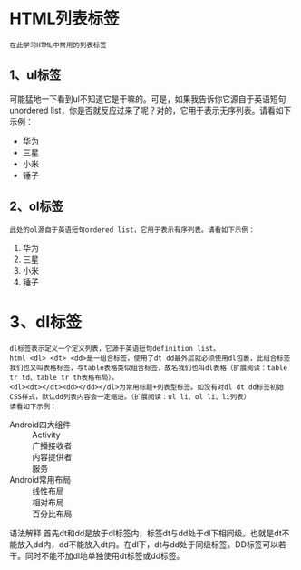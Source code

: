 # HTML列表标签
	在此学习HTML中常用的列表标签
## 1、ul标签

可能猛地一下看到ul不知道它是干嘛的。可是，如果我告诉你它源自于英语短句unordered list，你是否就反应过来了呢？对的，它用于表示无序列表。请看如下示例：

<ul>
        <li>华为</li>
        <li>三星</li>
        <li>小米</li>
        <li>锤子</li>
</ul>

## 2、ol标签
	此处的ol源自于英语短句ordered list，它用于表示有序列表。请看如下示例：

<ol>
        <li>华为</li>
        <li>三星</li>
        <li>小米</li>
        <li>锤子</li>
</ol>

# 3、dl标签
	dl标签表示定义一个定义列表，它源于英语短句definition list。
	html <dl> <dt> <dd>是一组合标签，使用了dt dd最外层就必须使用dl包裹，此组合标签我们也又叫表格标签，与table表格类似组合标签，故名我们也叫dl表格（扩展阅读：table tr td、table tr th表格布局）。
	<dl><dt></dt><dd></dd></dl>为常用标题+列表型标签。如没有对dl dt dd标签初始CSS样式，默认dd列表内容会一定缩进。（扩展阅读：ul li、ol li、li列表）
	请看如下示例：

<dl>
        <dt>Android四大组件</dt>
        <dd>Activity</dd>
        <dd>广播接收者</dd>
        <dd>内容提供者</dd>
        <dd>服务</dd>
        <dt>Android常用布局</dt>
        <dd>线性布局</dd>
        <dd>相对布局</dd>
        <dd>百分比布局</dd>
</dl>
	语法解释
	首先dt和dd是放于dl标签内，标签dt与dd处于dl下相同级。也就是dt不能放入dd内，dd不能放入dt内。在dl下，dt与dd处于同级标签。DD标签可以若干。同时不能不加dl地单独使用dt标签或dd标签。